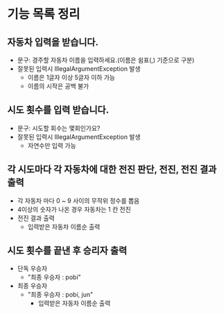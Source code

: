 # 기능 목록 정리

## 자동차 입력을 받습니다.
- 문구: 경주할 자동차 이름을 입력하세요.(이름은 쉼표(,) 기준으로 구분)
- 잘못된 입력시 IllegalArgumentException 발생
    - 이름은 1글자 이상 5글자 이하 가능
    - 이름의 시작은 공백 불가

## 시도 횟수를 입력 받습니다.
- 문구: 시도할 회수는 몇회인가요?
- 잘못된 입력시 IllegalArgumentException 발생
  - 자연수만 입력 가능

## 각 시도마다 각 자동차에 대한 전진 판단, 전진, 전진 결과 출력
- 각 자동차 마다 0 ~ 9 사이의 무작위 정수를 뽑음
- 4이상의 숫자가 나온 경우 자동차는 1 칸 전진
- 전진 결과 출력
  - 입력받은 자동차 이름순 출력
## 시도 횟수를 끝낸 후 승리자 출력
- 단독 우승자
  - "최종 우승자 : pobi"
- 최종 우승자
  - "최종 우승자 : pobi, jun"
    - 입력받은 자동차 이름순 출력


